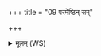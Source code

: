 +++
title = "09 परमेष्ठिन् सम्"

+++
<details><summary>मूलम् (WS)</summary>

परमेष्ठिन् सं नह्यस्व मम राष्ट्राय जयन्नमित्रेभ्यो हेतिमस्यन् ॥ ९ ॥
</details>